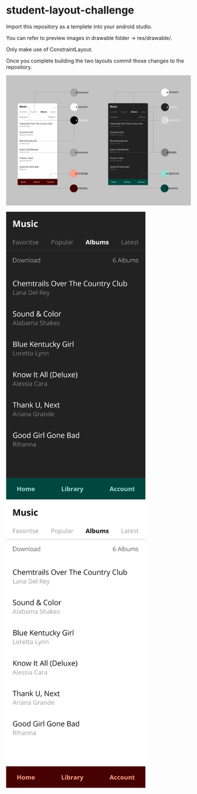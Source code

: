 # student-layout-challenge

Import this repository as a templete into your android studio.

You can refer to preview images in drawable folder -> res/drawable/. 

Only make use of ConstraintLayout.

Once you complete building the two layouts commit those changes to the repository.

![alt text](https://github.com/RajashekarRaju/student-layout-challenge/blob/master/app/src/main/res/drawable/app_rules.png)

<img src="https://github.com/RajashekarRaju/student-layout-challenge/blob/master/app/src/main/res/drawable/music_app_dark.png" width="380"> <img src="https://github.com/RajashekarRaju/student-layout-challenge/blob/master/app/src/main/res/drawable/music_app_light.png" width="380">
